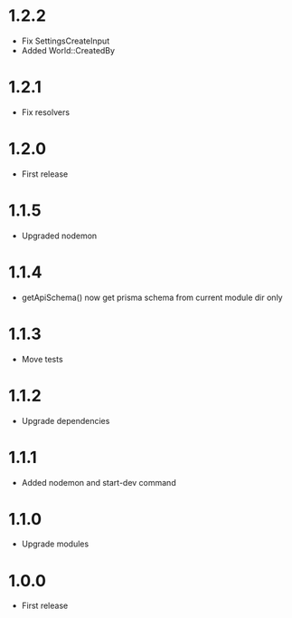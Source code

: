 1.2.2
===============================
- Fix SettingsCreateInput
- Added World::CreatedBy

1.2.1
===============================
- Fix resolvers

1.2.0
===============================
- First release

1.1.5
===============================
- Upgraded nodemon

1.1.4
===============================
- getApiSchema() now get prisma schema from current module dir only

1.1.3
===============================
- Move tests

1.1.2
===============================
- Upgrade dependencies

1.1.1
===============================
- Added nodemon and start-dev command

1.1.0
===============================
- Upgrade modules

1.0.0
===============================
- First release
